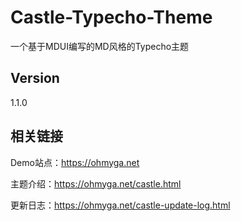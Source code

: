 # Castle-Typecho-Theme
一个基于MDUI编写的MD风格的Typecho主题

## Version
1.1.0

## 相关链接
Demo站点：https://ohmyga.net

主题介绍：https://ohmyga.net/castle.html

更新日志：https://ohmyga.net/castle-update-log.html
